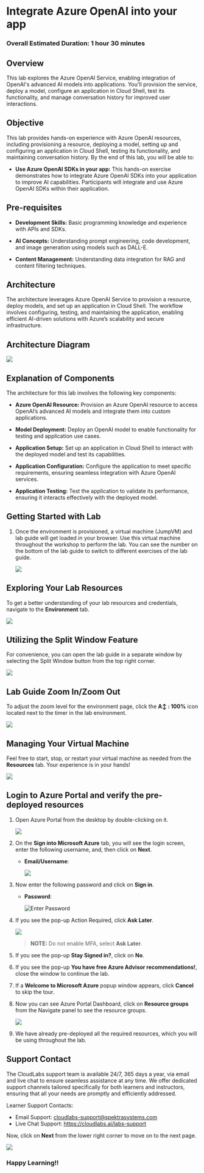 # Integrate Azure OpenAI into your app

### Overall Estimated Duration: 1 hour 30 minutes

## Overview

This lab explores the Azure OpenAI Service, enabling integration of OpenAI's advanced AI models into applications. You'll provision the service, deploy a model, configure an application in Cloud Shell, test its functionality, and manage conversation history for improved user interactions.

## Objective

This lab provides hands-on experience with Azure OpenAI resources, including provisioning a resource, deploying a model, setting up and configuring an application in Cloud Shell, testing its functionality, and maintaining conversation history. By the end of this lab, you will be able to:

- **Use Azure OpenAI SDKs in your app:** This hands-on exercise demonstrates how to integrate Azure OpenAI SDKs into your application to improve AI capabilities. Participants will integrate and use Azure OpenAI SDKs within their application.

## Pre-requisites

- **Development Skills:** Basic programming knowledge and experience with APIs and SDKs.

- **AI Concepts:** Understanding prompt engineering, code development, and image generation using models such as DALL-E.

- **Content Management:** Understanding data integration for RAG and content filtering techniques.

## Architecture

The architecture leverages Azure OpenAI Service to provision a resource, deploy models, and set up an application in Cloud Shell. The workflow involves configuring, testing, and maintaining the application, enabling efficient AI-driven solutions with Azure’s scalability and secure infrastructure.

## Architecture Diagram

 ![](../media/lab2arc.JPG)

## Explanation of Components

The architecture for this lab involves the following key components:

- **Azure OpenAI Resource:** Provision an Azure OpenAI resource to access OpenAI’s advanced AI models and integrate them into custom applications.

- **Model Deployment:** Deploy an OpenAI model to enable functionality for testing and application use cases.

- **Application Setup:** Set up an application in Cloud Shell to interact with the deployed model and test its capabilities.

- **Application Configuration:** Configure the application to meet specific requirements, ensuring seamless integration with Azure OpenAI services.

- **Application Testing:** Test the application to validate its performance, ensuring it interacts effectively with the deployed model.

## Getting Started with Lab

1. Once the environment is provisioned, a virtual machine (JumpVM) and lab guide will get loaded in your browser. Use this virtual machine throughout the workshop to perform the lab. You can see the number on the bottom of the lab guide to switch to different exercises of the lab guide.

   ![](../media/Intro.png)

## Exploring Your Lab Resources

To get a better understanding of your lab resources and credentials, navigate to the **Environment** tab.

![](../media/env-01.png)

## Utilizing the Split Window Feature

For convenience, you can open the lab guide in a separate window by selecting the Split Window button from the top right corner.

![](../media/split-01.png)

## Lab Guide Zoom In/Zoom Out
 
To adjust the zoom level for the environment page, click the **A↕ : 100%** icon located next to the timer in the lab environment.

![](../media/n21.png)  

## Managing Your Virtual Machine

Feel free to start, stop, or restart your virtual machine as needed from the **Resources** tab. Your experience is in your hands!

![](../media/resourses.png)
    
    
## Login to Azure Portal and verify the pre-deployed resources

1. Open Azure Portal from the desktop by double-clicking on it.
    
   ![](../media/azure-portal-edge.png)
   
1. On the **Sign into Microsoft Azure** tab, you will see the login screen, enter the following username, and, then click on **Next**.

   * **Email/Username**: <inject key="AzureAdUserEmail"></inject>

     ![](../media/user-email.png)
   
1. Now enter the following password and click on **Sign in**.
   
   * **Password**: <inject key="AzureAdUserPassword"></inject>
   
     ![](../media/user-pass.png "Enter Password")

1. If you see the pop-up Action Required, click **Ask Later**.

    ![](../media/asklater%20(1).png)

   >**NOTE:** Do not enable MFA, select **Ask Later**.

1. If you see the pop-up **Stay Signed in?**, click on **No**.

1. If you see the pop-up **You have free Azure Advisor recommendations!**, close the window to continue the lab.

1. If a **Welcome to Microsoft Azure** popup window appears, click **Cancel** to skip the tour.

1. Now you can see Azure Portal Dashboard, click on **Resource groups** from the Navigate panel to see the resource groups.

   ![](../media/select-rg.png)
 
1. We have already pre-deployed all the required resources, which you will be using throughout the lab.
 
## Support Contact
 
The CloudLabs support team is available 24/7, 365 days a year, via email and live chat to ensure seamless assistance at any time. We offer dedicated support channels tailored specifically for both learners and instructors, ensuring that all your needs are promptly and efficiently addressed.

Learner Support Contacts:
- Email Support: cloudlabs-support@spektrasystems.com
- Live Chat Support: https://cloudlabs.ai/labs-support

Now, click on **Next** from the lower right corner to move on to the next page.

  ![](../media/n14.png)

### Happy Learning!!